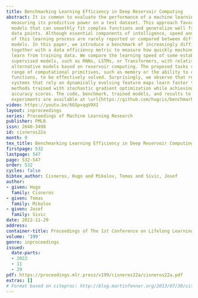 ```yaml
---
title: Benchmarking Learning Efficiency in Deep Reservoir Computing
abstract: It is common to evaluate the performance of a machine learning model by
  measuring its predictive power on a test dataset. This approach favors complicated
  models that can smoothly fit complex functions and generalize well from training
  data points. Although essential components of intelligence, speed and data efficiency
  of this learning process are rarely reported or compared between different candidate
  models. In this paper, we introduce a benchmark of increasingly difficult tasks
  together with a data efficiency metric to measure how quickly machine learning models
  learn from training data. We compare the learning speed of some established sequential
  supervised models, such as RNNs, LSTMs, or Transformers, with relatively less known
  alternative models based on reservoir computing. The proposed tasks require a wide
  range of computational primitives, such as memory or the ability to compute Boolean
  functions, to be effectively solved. Surprisingly, we observe that reservoir computing
  systems that rely on dynamically evolving feature maps learn faster than fully supervised
  methods trained with stochastic gradient optimization while achieving comparable
  accuracy scores. The code, benchmark, trained models, and results to reproduce our
  experiments are available at \url{https://github.com/hugcis/benchmark_learning_efficiency}.
video: https://youtu.be/6GSpvqqV9XI
layout: inproceedings
series: Proceedings of Machine Learning Research
publisher: PMLR
issn: 2640-3498
id: cisneros22a
month: 0
tex_title: Benchmarking Learning Efficiency in Deep Reservoir Computing
firstpage: 532
lastpage: 547
page: 532-547
order: 532
cycles: false
bibtex_author: Cisneros, Hugo and Mikolov, Tomas and Sivic, Josef
author:
- given: Hugo
  family: Cisneros
- given: Tomas
  family: Mikolov
- given: Josef
  family: Sivic
date: 2022-11-29
address:
container-title: Proceedings of The 1st Conference on Lifelong Learning Agents
volume: '199'
genre: inproceedings
issued:
  date-parts:
  - 2022
  - 11
  - 29
pdf: https://proceedings.mlr.press/v199/cisneros22a/cisneros22a.pdf
extras: []
# Format based on citeproc: http://blog.martinfenner.org/2013/07/30/citeproc-yaml-for-bibliographies/
---
```

